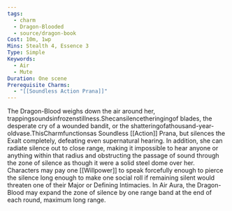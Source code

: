 ```yaml
---
tags:
  - charm
  - Dragon-Blooded
  - source/dragon-book
Cost: 10m, 1wp
Mins: Stealth 4, Essence 3
Type: Simple
Keywords:
  - Air
  - Mute
Duration: One scene
Prerequisite Charms:
  - "[[Soundless Action Prana]]"
---
```

The Dragon-Blood weighs down the air around her, trappingsoundsinfrozenstillness.Shecansilencetheringingof blades, the desperate cry of a wounded bandit, or the shatteringofathousand-year-oldvase.ThisCharmfunctionsas Soundless [[Action]] Prana, but silences the Exalt completely, defeating even supernatural hearing. In addition, she can radiate silence out to close range, making it impossible to hear anyone or anything within that radius and obstructing the passage of sound through the zone of silence as though it were a solid steel dome over her. Characters may pay one [[Willpower]] to speak forcefully enough to pierce the silence long enough to make one social roll if remaining silent would threaten one of their Major or Defining Intimacies. In Air Aura, the Dragon-Blood may expand the zone of silence by one range band at the end of each round, maximum long range.